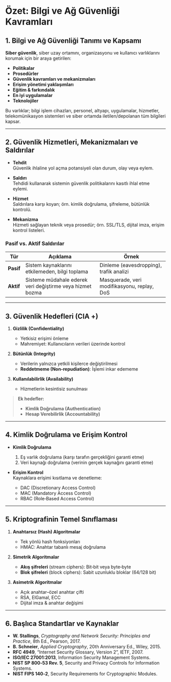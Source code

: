 # Özet: Bilgi ve Ağ Güvenliği Kavramları

## 1. Bilgi ve Ağ Güvenliği Tanımı ve Kapsamı
**Siber güvenlik**, siber uzay ortamını, organizasyonu ve kullanıcı varlıklarını korumak için bir araya getirilen:

- **Politikalar**  
- **Prosedürler**  
- **Güvenlik kavramları ve mekanizmaları**  
- **Erişim yönetimi yaklaşımları**  
- **Eğitim & farkındalık**  
- **En iyi uygulamalar**  
- **Teknolojiler**  

Bu varlıklar; bilgi işlem cihazları, personel, altyapı, uygulamalar, hizmetler, telekomünikasyon sistemleri ve siber ortamda iletilen/depolanan tüm bilgileri kapsar.

---

## 2. Güvenlik Hizmetleri, Mekanizmaları ve Saldırılar

- **Tehdit**  
  Güvenlik ihlaline yol açma potansiyeli olan durum, olay veya eylem.

- **Saldırı**  
  Tehdidi kullanarak sistemin güvenlik politikalarını kasıtlı ihlal etme eylemi.

- **Hizmet**  
  Saldırılara karşı koyan; örn. kimlik doğrulama, şifreleme, bütünlük kontrolü.

- **Mekanizma**  
  Hizmeti sağlayan teknik veya prosedür; örn. SSL/TLS, dijital imza, erişim kontrol listeleri.

### Pasif vs. Aktif Saldırılar

| Tür     | Açıklama                                                | Örnek                                            |
|---------|---------------------------------------------------------|--------------------------------------------------|
| **Pasif**  | Sistem kaynaklarını etkilemeden, bilgi toplama         | Dinleme (eavesdropping), trafik analizi             |
| **Aktif**  | Sisteme müdahale ederek veri değiştirme veya hizmet bozma | Masquerade, veri modifikasyonu, replay, DoS        |

---

## 3. Güvenlik Hedefleri (CIA +)

1. **Gizlilik (Confidentiality)**  
   - Yetkisiz erişimi önleme  
   - Mahremiyet: Kullanıcıların verileri üzerinde kontrol

2. **Bütünlük (Integrity)**  
   - Verilerin yalnızca yetkili kişilerce değiştirilmesi  
   - **Reddetmeme (Non‑repudiation)**: İşlemi inkar edememe

3. **Kullanılabilirlik (Availability)**  
   - Hizmetlerin kesintisiz sunulması

> **Ek hedefler:**  
> - **Kimlik Doğrulama (Authentication)**  
> - **Hesap Verebilirlik (Accountability)**

---

## 4. Kimlik Doğrulama ve Erişim Kontrol

- **Kimlik Doğrulama**  
  1. Eş varlık doğrulama (karşı tarafın gerçekliğini garanti etme)  
  2. Veri kaynağı doğrulama (verinin gerçek kaynağını garanti etme)

- **Erişim Kontrol**  
  Kaynaklara erişimi kısıtlama ve denetleme:
  - DAC (Discretionary Access Control)  
  - MAC (Mandatory Access Control)  
  - RBAC (Role‑Based Access Control)

---

## 5. Kriptografinin Temel Sınıflaması

1. **Anahtarsız (Hash) Algoritmalar**  
   - Tek yönlü hash fonksiyonları  
   - HMAC: Anahtar tabanlı mesaj doğrulama

2. **Simetrik Algoritmalar**  
   - **Akış şifreleri** (stream ciphers): Bit‑bit veya byte‑byte  
   - **Blok şifreleri** (block ciphers): Sabit uzunluklu bloklar (64/128 bit)

3. **Asimetrik Algoritmalar**  
   - Açık anahtar–özel anahtar çifti  
   - RSA, ElGamal, ECC  
   - Dijital imza & anahtar değişimi

---

## 6. Başlıca Standartlar ve Kaynaklar

- **W. Stallings**, _Cryptography and Network Security: Principles and Practice_, 8th Ed., Pearson, 2017.  
- **B. Schneier**, _Applied Cryptography_, 20th Anniversary Ed., Wiley, 2015.  
- **RFC 4949**, “Internet Security Glossary, Version 2”, IETF, 2007.  
- **ISO/IEC 27001:2013**, Information Security Management Systems.  
- **NIST SP 800‑53 Rev. 5**, Security and Privacy Controls for Information Systems.  
- **NIST FIPS 140‑2**, Security Requirements for Cryptographic Modules.  
